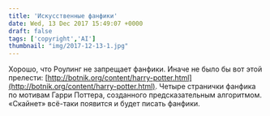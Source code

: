 ```yaml
---
title: 'Искусственные фанфики'
date: Wed, 13 Dec 2017 15:49:07 +0000
draft: false
tags: ['copyright','AI']
thumbnail: "img/2017-12-13-1.jpg"
---
```


Хорошо, что Роулинг не запрещает фанфики. Иначе не было бы вот этой прелести: [http://botnik.org/content/harry-potter.html](http://botnik.org/content/harry-potter.html). Четыре странички фанфика по мотивам Гарри Поттера, созданного предсказательным алгоритмом. «Скайнет» всё-таки появится и будет писать фанфики.